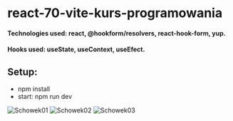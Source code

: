# react-70-vite-kurs-programowania

#### Technologies used: react, @hookform/resolvers, react-hook-form, yup.
#### Hooks used: useState, useContext, useEfect.
## Setup:
* npm install
* start: npm run dev

![Schowek01](https://user-images.githubusercontent.com/61388692/228967540-227ee8e9-a6e3-4b1d-adfb-236958e1e401.jpg)
![Schowek02](https://user-images.githubusercontent.com/61388692/228967599-be5be9c4-70f9-4604-9118-631afc4ca155.jpg)
![Schowek03](https://user-images.githubusercontent.com/61388692/228967611-2b4f5144-e8a2-41e1-b09f-4b8af95032cf.jpg)
